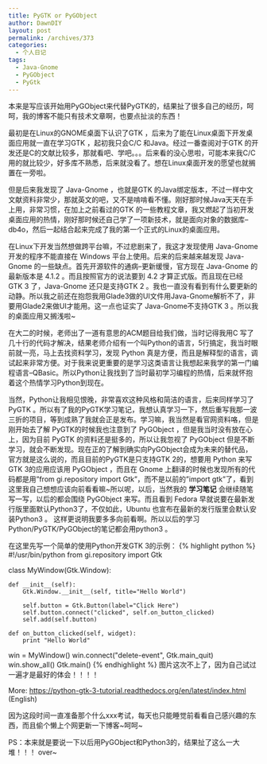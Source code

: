 ```yaml
---
title: PyGTK or PyGObject
author: DawnDIY
layout: post
permalink: /archives/373
categories:
  - 个人日记
tags:
  - Java-Gnome
  - PyGObject
  - PyGtk
---
```


本来是写应该开始用PyGObject来代替PyGTK的，结果扯了很多自己的经历，呵呵，我的博客不能只有技术文章啊，也要点扯淡的东西！  

最初是在Linux的GNOME桌面下认识了GTK ，后来为了能在Linux桌面下开发桌面应用就一直在学习GTK ，起初我只会C/C 和Java。经过一番查阅对于GTK 的开发还是C的文献比较多，那就看吧、学吧。。。后来看的没心思啦，可能本来我C/C 用的就比较少，好多库不熟悉，后来就没看了。想在Linux桌面开发的愿望也就搁置在一旁啦。

但是后来我发现了 Java-Gnome ，也就是GTK 的Java绑定版本，不过一样中文文献资料非常少，那就英文的吧，又不是啃啃看不懂。刚好那时候Java天天在手上用，非常习惯，在加上之前看过的GTK 的一些教程文章，我又燃起了当初开发桌面应用的热情，刚好那时候还自己学了一项新技术，就是面向对象的数据库–db4o，然后一起结合起来完成了我的第一个正式的Linux的桌面应用。

在Linux下开发当然想做跨平台嘛，不过悲剧来了，我这才发现使用 Java-Gnome 开发的程序不能直接在 Windows 平台上使用。后来的后来越来越发现 Java-Gnome 的一些缺点。首先开源软件的通病–更新缓慢，官方现在 Java-Gnome 的最新版本是 4.1.2 。而且按照官方的说法要到 4.2 才算正式版。而且现在已经 GTK 3 了，Java-Gnome 还只是支持GTK 2 。我也一直没有看到有什么要更新的动静。所以我之前还在抱怨我用Glade3做的UI文件用Java-Gnome解析不了，非要用Glade2来做UI才能用。这一点也证实了 Java-Gnome不支持GTK 3 。所以我的桌面应用又搁浅啦~

在大二的时候，老师出了一道有意思的ACM题目给我们做，当时记得我用C 写了几十行的代码才解决，结果老师介绍有一个叫Python的语言，5行搞定，我当时眼前就一亮，马上去找资料学习，发现 Python 真是方便，而且是解释型的语言，调试起来非常方便。对于我来说更重要的是学习这类语言让我想起来我学的第一门编程语言–QBasic。所以Python让我找到了当时最初学习编程的热情，后来就怀抱着这个热情学习Python到现在。

当然，Python让我相见恨晚，非常喜欢这种风格和简洁的语言，后来同样学习了 PyGTK 。所以有了我的PyGTK学习笔记，我想认真学习一下，然后重写我那一波三折的项目，等到成熟了我就会正是发布。学习嘛，我当然是看官网资料咯，但是刚开始去了解 PyGTK的时候我也注意到了 PyGObject ，但是我当时没有放在心上，因为目前 PyGTK 的资料还是挺多的，所以让我忽视了 PyGObject 但是不断学习，就会不断发现。现在正的了解到确实向PyGObject会成为未来的替代品，官方就是这么说的，而且目前的PyGTK是只支持GTK 2的，想要用 Python 来写 GTK 3的应用应该用 PyGObject ，而且在 Gnome 上翻译的时候也发现所有的代码都是用”from gi.repository import Gtk”，而不是以前的”import gtk”了，看到这里我自己想想应该向前看看嘛~所以呢，以后，当然我的 **学习笔记** 会继续随笔写一写，以后的都会围绕 PyGObject 来写。而且看到 Fedora 早就说要在最新发行版里面默认Python3了，不仅如此，Ubuntu 也宣布在最新的发行版里会默认安装Python3 。 这样更说明我要多多向前看啊。所以以后的学习Python/PyGTK/PyGObject的笔记都会用python3 。

在这里先写一个简单的使用Python开发GTK 3的示例：
{% highlight python %}
#!/usr/bin/python
from gi.repository import Gtk

class MyWindow(Gtk.Window):

    def __init__(self):
        Gtk.Window.__init__(self, title="Hello World")

        self.button = Gtk.Button(label="Click Here")
        self.button.connect("clicked", self.on_button_clicked)
        self.add(self.button)

    def on_button_clicked(self, widget):
        print "Hello World"

win = MyWindow()
win.connect("delete-event", Gtk.main_quit)
win.show_all()
Gtk.main()
{% endhighlight %}
图片这次不上了，因为自己试过一遍才是最好的体会！！！！

More: https://python-gtk-3-tutorial.readthedocs.org/en/latest/index.html (English)

因为这段时间一直准备那个什么xxx考试，每天也只能睡觉前看看自己感兴趣的东西，而且偷个懒上个网更新一下博客~呵呵~

PS：本来就是要说一下以后用PyGObject和Python3的，结果扯了这么一大堆！！！ over~

 
